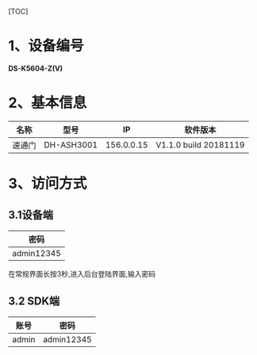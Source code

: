[TOC]

# 1、设备编号

**DS-K5604-Z(V)**

# 2、基本信息

| 名称    | 型号        | IP |  软件版本    |
| --------- | --------  | -------- |--------| 
| 速通门  | DH-ASH3001  |156.0.0.15|V1.1.0 build 20181119|

# 3、访问方式
## 3.1设备端

|   密码    |
|----------|
|admin12345|
在常规界面长按3秒,进入后台登陆界面,输入密码
## 3.2 SDK端
|   账号    |  密码    |
|----------|----------|
|admin|admin12345|